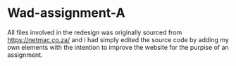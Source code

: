 # Wad-assignment-A
All files involved in the redesign was originally sourced from https://netmac.co.za/ and i had simply edited the source code by adding my own elements 
with the intention to improve the website for the purpise of an assignment.

